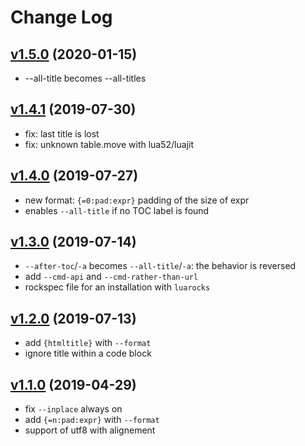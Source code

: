 # Change Log

## [v1.5.0](https://github.com/jonathanpoelen/gh-md-toc/tree/v1.5.0) (2020-01-15)

- --all-title becomes --all-titles

## [v1.4.1](https://github.com/jonathanpoelen/gh-md-toc/tree/v1.4.1) (2019-07-30)

- fix: last title is lost
- fix: unknown table.move with lua52/luajit

## [v1.4.0](https://github.com/jonathanpoelen/gh-md-toc/tree/v1.4.0) (2019-07-27)

- new format: `{=0:pad:expr}` padding of the size of expr
- enables `--all-title` if no TOC label is found

## [v1.3.0](https://github.com/jonathanpoelen/gh-md-toc/tree/v1.3.0) (2019-07-14)

- `--after-toc`/`-a` becomes `--all-title`/`-a`: the behavior is reversed
- add `--cmd-api` and `--cmd-rather-than-url`
- rockspec file for an installation with `luarocks`

## [v1.2.0](https://github.com/jonathanpoelen/gh-md-toc/tree/v1.2.0) (2019-07-13)

- add `{htmltitle}` with `--format`
- ignore title within a code block

## [v1.1.0](https://github.com/jonathanpoelen/gh-md-toc/tree/v1.1.0) (2019-04-29)

- fix `--inplace` always on
- add `{=n:pad:expr}` with `--format`
- support of utf8 with alignement
